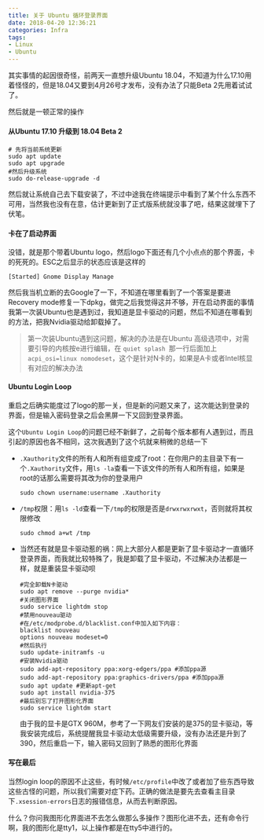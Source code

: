 ```yaml
---
title: 关于 Ubuntu 循环登录界面
date: 2018-04-20 12:36:21
categories: Infra
tags:
- Linux
- Ubuntu
---
```

其实事情的起因很奇怪，前两天一直想升级Ubuntu 18.04，不知道为什么17.10用着怪怪的，但是18.04又要到4月26号才发布，没有办法了只能Beta 2先用着试试了。

然后就是一顿正常的操作

<!--more-->

#### 从Ubuntu 17.10 升级到 18.04 Beta 2

```shell
# 先将当前系统更新
sudo apt update
sudo apt upgrade
#然后升级系统
sudo do-release-upgrade -d
```

然后就让系统自己去下载安装了，不过中途我在终端提示中看到了某个什么东西不可用，当然我也没有在意，估计更新到了正式版系统就没事了吧，结果这就埋下了伏笔。

#### 卡在了启动界面

没错，就是那个带着Ubuntu logo，然后logo下面还有几个小点点的那个界面，卡的死死的。ESC之后显示的状态应该是这样的

```
[Started] Gnome Display Manage
```

然后我当机立断的去Google了一下，不知道在哪里看到了一个答案是要进Recovery mode修复一下dpkg，做完之后我觉得这并不够，开在启动界面的事情我第一次装Ubuntu也是遇到过，我知道是显卡驱动的问题，然后不知道在哪看到的方法，把我Nvidia驱动给卸载掉了。

> 第一次装Ubuntu遇到这问题，解决的办法是在Ubuntu 高级选项中，对需要引导的内核按e进行编辑，在 `quiet splash `那一行后面加上`acpi_osi=linux nomodeset`，这个是针对N卡的，如果是A卡或者Intel核显有对应的解决办法

#### Ubuntu Login Loop

重启之后确实能度过了logo的那一关，但是新的问题又来了，这次能达到登录的界面，但是输入密码登录之后会黑屏一下又回到登录界面。

这个`Ubuntu Login Loop`的问题已经不新鲜了，之前每个版本都有人遇到过，而且引起的原因也各不相同，这次我遇到了这个坑就来稍微的总结一下

* `.Xauthority`文件的所有人和所有组变成了root：在你用户的主目录下有一个`.Xauthority`文件，用`ls -la`查看一下该文件的所有人和所有组，如果是root的话那么需要将其改为你的登录用户

  ```shell
  sudo chown username:username .Xauthority
  ```

* `/tmp`权限：用`ls -ld`查看一下`/tmp`的权限是否是`drwxrwxrwxt`，否则就将其权限修改

  ```shell
  sudo chmod a+wt /tmp
  ```

* 当然还有就是显卡驱动惹的祸：网上大部分人都是更新了显卡驱动才一直循环登录界面，而我就比较特殊了，我是卸载了显卡驱动，不过解决办法都是一样，就是重装显卡驱动呗

  ```shell
  #完全卸载N卡驱动
  sudo apt remove --purge nvidia*
  #关闭图形界面
  sudo service lightdm stop
  #禁用nouveau驱动
  #在/etc/modprobe.d/blacklist.conf中加入如下内容：
  blacklist nouveau
  options nouveau modeset=0
  #然后执行
  sudo update-initramfs -u
  #安装Nvidia驱动
  sudo add-apt-repository ppa:xorg-edgers/ppa #添加ppa源
  sudo add-apt-repository ppa:graphics-drivers/ppa #添加ppa源
  sudo apt update #更新apt-get
  sudo apt install nvidia-375
  #最后别忘了打开图形化界面
  sudo service lightdm start
  ```

  由于我的显卡是GTX 960M，参考了一下网友们安装的是375的显卡驱动，等我安装完成后，系统提醒我显卡驱动太低级需要升级，没有办法还是升到了390，然后重启一下，输入密码又回到了熟悉的图形化界面

#### 写在最后

当然login loop的原因不止这些，有时候`/etc/profile`中改了或者加了些东西导致这些古怪的问题，所以我们需要对症下药。正确的做法是要先去查看主目录下`.xsession-errors`日志的报错信息，从而去判断原因。

什么？你问我图形化界面进不去怎么做那么多操作？图形化进不去，还有命令行啊，我的图形化是tty1，以上操作都是在tty5中进行的。
